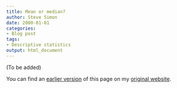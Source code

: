 ```yaml
---
title: Mean or median?
author: Steve Simon
date: 2000-01-01
categories:
- Blog post
tags:
- Descriptive statistics
output: html_document
---
```


(To be added)

<!---More--->

You can find an [earlier version](http://www.pmean.com/03/meanormedian.html) of this page on my [original website](http://www.pmean.com/original_site.html).